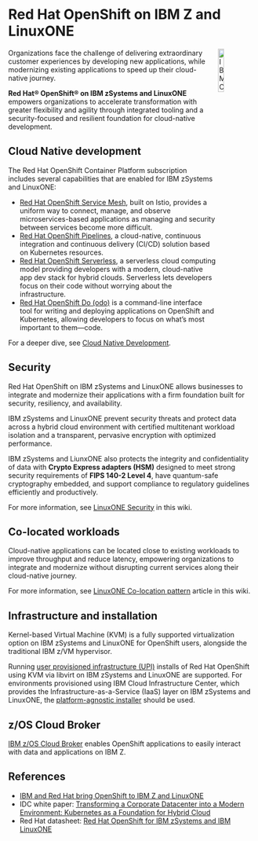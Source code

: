 # Red Hat OpenShift on IBM Z and LinuxONE

<img style="float: right; width: 15%; padding: 0px 0px 1% 1% "  alt="IBM Cloud" src="../media/redhat.jpg" />
Organizations face the challenge of delivering extraordinary customer experiences by developing new applications, while modernizing existing applications to speed up their cloud-native journey. 

**Red Hat® OpenShift® on IBM zSystems and LinuxONE** empowers organizations to accelerate transformation with greater flexibility and agility through integrated tooling and a security-focused and resilient foundation for cloud-native development.

## Cloud Native development

The Red Hat OpenShift Container Platform subscription includes several capabilities that are enabled for IBM zSystems and LinuxONE:

- [Red Hat OpenShift Service Mesh](https://www.redhat.com/en/topics/microservices/why-choose-openshift-service-mesh), built on Istio, provides a uniform way to connect, manage, and observe microservices-based applications as managing and security between services become more difficult. 
- [Red Hat OpenShift Pipelines](https://www.redhat.com/en/technologies/cloud-computing/openshift/ci-cd), a cloud-native, continuous integration and continuous delivery (CI/CD) solution based on Kubernetes resources.
- [Red Hat OpenShift Serverless](https://www.redhat.com/en/topics/microservices/why-choose-openshift-serverless), a serverless cloud computing model providing developers with a modern, cloud-native app dev stack for hybrid clouds. Serverless lets developers focus on their code without worrying about the infrastructure.
- [Red Hat OpenShift Do (odo)](https://developers.redhat.com/products/odo/overview?cm_mc_uid=52990874348515971042091&cm_mc_sid_50200000=46387671615500364956&_ga=2.189824299.1899383767.1615500365-834723249.1601921261) is a command-line interface tool for writing and deploying applications on OpenShift and Kubernetes, allowing developers to focus on what’s most important to them—code. 

For a deeper dive, see [Cloud Native Development](https://www.ibm.com/it-infrastructure/z/capabilities/cloud-native-development).

## Security

Red Hat OpenShift on IBM zSystems and LinuxONE allows businesses to integrate and modernize their applications with a firm foundation built for security, resiliency, and availability. 

IBM zSystems and LinuxONE prevent security threats and protect data across a hybrid cloud environment with certified multitenant workload isolation and a transparent, pervasive encryption with optimized performance. 

IBM zSystems and LiunxONE also protects the integrity and confidentiality of data with **Crypto Express adapters (HSM)** designed to meet strong security requirements of **FIPS 140-2 Level 4**, have quantum-safe cryptography embedded, and support compliance to regulatory guidelines efficiently and productively. 

For more information, see [LinuxONE Security](./linuxone.md#security) in this wiki.

## Co-located workloads

Cloud-native applications can be located close to existing workloads to improve throughput and reduce latency, empowering organizations to integrate and modernize without disrupting current services along their cloud-native journey.

For more information, see [LinuxONE Co-location pattern](./linuxone.md#co-location-pattern) article in this wiki.

## Infrastructure and installation

Kernel-based Virtual Machine (KVM) is a fully supported virtualization option on IBM zSystems and LinuxONE for OpenShift users, alongside the traditional IBM z/VM hypervisor.

Running [user provisioned infrastructure (UPI)](https://docs.openshift.com/container-platform/4.12/installing/installing_ibm_z/installing-ibm-z.html#installing-ibm-z) installs of Red Hat OpenShift using KVM via libvirt on IBM zSystems and LinuxONE are supported. For environments provisioned using IBM Cloud Infrastructure Center, which provides the Infrastructure-as-a-Service (IaaS) layer on IBM zSystems and LinuxONE, the [platform-agnostic installer](https://access.redhat.com/articles/4207611) should be used.

## z/OS Cloud Broker

[IBM z/OS Cloud Broker](https://www.ibm.com/marketplace/zos-cloud-broker) enables OpenShift applications to easily interact with data and applications on IBM Z. 

## References

- [IBM and Red Hat bring OpenShift to IBM Z and LinuxONE](https://cloud.redhat.com/blog/ibm-and-red-hat-bring-openshift-to-ibm-z-and-linuxone)
- IDC white paper: [Transforming a Corporate Datacenter into a Modern Environment: Kubernetes as a Foundation for Hybrid Cloud](https://www.ibm.com/account/reg/signup?formid=urx-40088)
- Red Hat datasheet: [Red Hat OpenShift for IBM zSystems and IBM LinuxONE](https://www.redhat.com/en/resources/openshift-ibm-z-linuxone-datasheet)